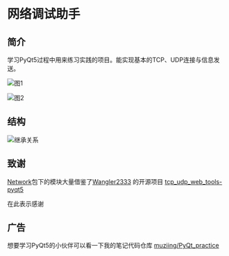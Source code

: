 # 网络调试助手

## 简介

学习PyQt5过程中用来练习实践的项目。能实现基本的TCP、UDP连接与信息发送。

![图1](https://oss.muzing.top/image/image-20210204171122296.png)

![图2](https://oss.muzing.top/image/image-20210204183144606.png)

## 结构

![继承关系](https://oss.muzing.top/image/image-20210204193805962.png)

## 致谢
[Network](./Network)包下的模块大量借鉴了[Wangler2333](https://github.com/Wangler2333) 的开源项目 [tcp_udp_web_tools-pyqt5](https://github.com/Wangler2333/tcp_udp_web_tools-pyqt5)

在此表示感谢

## 广告
想要学习PyQt5的小伙伴可以看一下我的笔记代码仓库
[muziing/PyQt_practice](https://github.com/muziing/PyQt_practice)